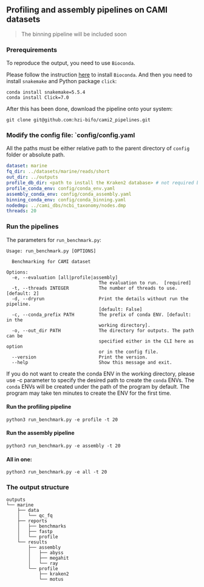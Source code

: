 ## Profiling and assembly pipelines on CAMI datasets

> The binning pipeline will be included soon

### Prerequirements

To reproduce the output, you need to use `Bioconda`.

Please follow the instruction [here](https://bioconda.github.io) to install `Bioconda`. 
And then you need to install `snakemake` and Python package `click`:

```shell
conda install snakemake=5.5.4
conda install Click=7.0
```

After this has been done, download the pipeline onto your system:

```shell
git clone git@github.com:hzi-bifo/cami2_pipelines.git
```

### Modify the config file: `config/config.yaml
All the paths must be either relative path to the parent directory of `config` folder or absolute path.

```yaml
dataset: marine
fq_dir: ../datasets/marine/reads/short
out_dir: ../outputs
profile_db_dir: <path to install the Kraken2 database> # not required by assembly
profile_conda_env: config/conda_env.yaml
assembly_conda_env: config/conda_assembly.yaml
binning_conda_env: config/conda_binning.yaml
nodedmp: ../cami_dbs/ncbi_taxonomy/nodes.dmp
threads: 20
```


### Run the pipelines

The parameters for `run_benchmark.py`:
```
Usage: run_benchmark.py [OPTIONS]

  Benchmarking for CAMI dataset

Options:
  -e, --evaluation [all|profile|assembly]
                                  The evaluation to run.  [required]
  -t, --threads INTEGER           The number of threads to use.  [default: 2]
  -d, --dryrun                    Print the details without run the pipeline.
                                  [default: False]
  -c, --conda_prefix PATH         The prefix of conda ENV. [default: in the
                                  working directory].
  -o, --out_dir PATH              The directory for outputs. The path can be
                                  specified either in the CLI here as option
                                  or in the config file.
  --version                       Print the version.
  --help                          Show this message and exit.
```

If you do not want to create the conda ENV in the working directory, 
please use -c parameter to specify the desired path to create the `conda` ENVs. 
The `conda` ENVs will be created under the path of the program by default. 
The program may take ten minutes to create the ENV for the first time.

#### Run the profiling pipeline
```shell
python3 run_benchmark.py -e profile -t 20
```

#### Run the assembly pipeline
```shell
python3 run_benchmark.py -e assembly -t 20
```


#### All in one:
```shell
python3 run_benchmark.py -e all -t 20
```

### The output structure

```
outputs
└── marine
    ├── data
    │   └── qc_fq
    ├── reports
    │   ├── benchmarks
    │   ├── fastp
    │   └── profile
    └── results
        ├── assembly
        │   ├── abyss
        │   ├── megahit
        │   └── ray
        └── profile
            ├── kraken2
            └── motus
```

